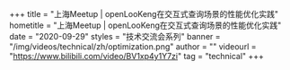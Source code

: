 +++
title = "上海Meetup | openLooKeng在交互式查询场景的性能优化实践"
hometitle = "上海Meetup | openLooKeng在交互式查询场景的性能优化实践"
date = "2020-09-29"
styles = "技术交流会系列"
banner = "/img/videos/technical/zh/optimization.png"
author = ""
videourl = "https://www.bilibili.com/video/BV1xp4y1Y7zi"
tag = "technical"
+++